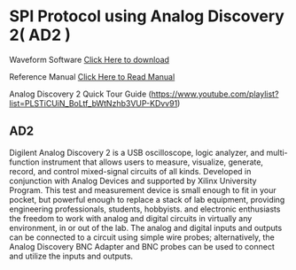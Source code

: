 # SPI Protocol using Analog Discovery 2( AD2 )

 Waveform Software [Click Here to download](https://mautic.digilentinc.com/waveforms-download) 
 
 Reference Manual [Click Here to Read Manual](https://reference.digilentinc.com/_media/reference/instrumentation/analog-discovery-2/ad2_rm.pdf)
 
Analog Discovery 2 Quick Tour Guide (https://www.youtube.com/playlist?list=PLSTiCUiN_BoLtf_bWtNzhb3VUP-KDvv91)

## AD2 

Digilent Analog Discovery 2 is a USB oscilloscope, logic analyzer, and multi-function instrument that allows users to measure, visualize, generate, record, and control mixed-signal circuits of all kinds. Developed in conjunction with Analog Devices and supported by Xilinx University Program. This test and measurement device is small enough to fit in your pocket, but powerful enough to replace a stack of lab equipment, providing engineering professionals, students, hobbyists. and electronic enthusiasts the freedom to work with analog and digital circuits in virtually any environment, in or out of the lab. The analog and digital inputs and outputs can be connected to a circuit using simple wire probes; alternatively, the Analog Discovery BNC Adapter and BNC probes can be used to connect and utilize the inputs and outputs.
